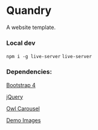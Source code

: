 # Quandry

A website template.

### Local dev

`npm i -g live-server`
`live-server`

### Dependencies:

[Bootstrap 4](http://getbootstrap.com/)

[jQuery](http://jquery.com/)


[Owl Carousel](https://owlcarousel2.github.io/OwlCarousel2/)

[Demo Images](http://unsplash.com)

